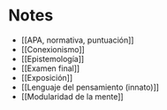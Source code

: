 # Notes
- [[APA, normativa, puntuación]]
- [[Conexionismo]]
- [[Epistemología]]
- [[Examen final]]
- [[Exposición]]
- [[Lenguaje del pensamiento (innato)]]
- [[Modularidad de la mente]]